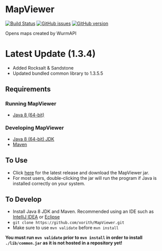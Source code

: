 # MapViewer

[![Build Status](https://travis-ci.org/xorith/MapViewer.svg?branch=master)](https://travis-ci.org/xorith/MapViewer)
[![GitHub issues](https://img.shields.io/github/issues/xorith/MapViewer.svg)](https://github.com/xorith/MapViewer/issues)
[![GitHub version](https://badge.fury.io/gh/xorith%2FMapViewer.svg)](https://github.com/xorith/MapViewer/releases/latest)

Opens maps created by WurmAPI

# Latest Update (1.3.4)
- Added Rocksalt & Sandstone
- Updated bundled common library to 1.3.5.5

## Requirements
### Running MapViewer
- [Java 8 (64-bit)](http://www.oracle.com/technetwork/java/javase/downloads/jre8-downloads-2133155.html)

### Developing MapViewer
- [Java 8 (64-bit) JDK](http://www.oracle.com/technetwork/java/javase/downloads/jdk8-downloads-2133151.html)
- [Maven](http://maven.apache.org/install.html)

## To Use
- Click [here](https://github.com/xorith/MapViewer/releases/latest) for the latest release and download the MapViewer jar.
- For most users, double-clicking the jar will run the program if Java is installed correctly on your system.

## To Develop
- Install Java 8 JDK and Maven. Recommended using an IDE such as [IntelliJ IDEA](https://www.jetbrains.com/idea/download/) or [Eclipse](https://www.eclipse.org/downloads/)
- `git clone https://github.com/xorith/MapViewer.git`
- Make sure to use `mvn validate` before `mvn install`

__You must run `mvn validate` prior to `mvn install` in order to install `./lib/common.jar` as it is not hosted in a repository yet!__

